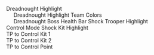 Dreadnought Highlight  
&nbsp;&nbsp;&nbsp;&nbsp; Dreadnought Highlight Team Colors  
&nbsp;&nbsp;&nbsp;&nbsp; Dreadnought Boss Health Bar
Shock Trooper Highlight  
Control Mode Shock Kit Highlight  
TP to Control Kit 1  
TP to Control Kit 2  
TP to Control Point  
